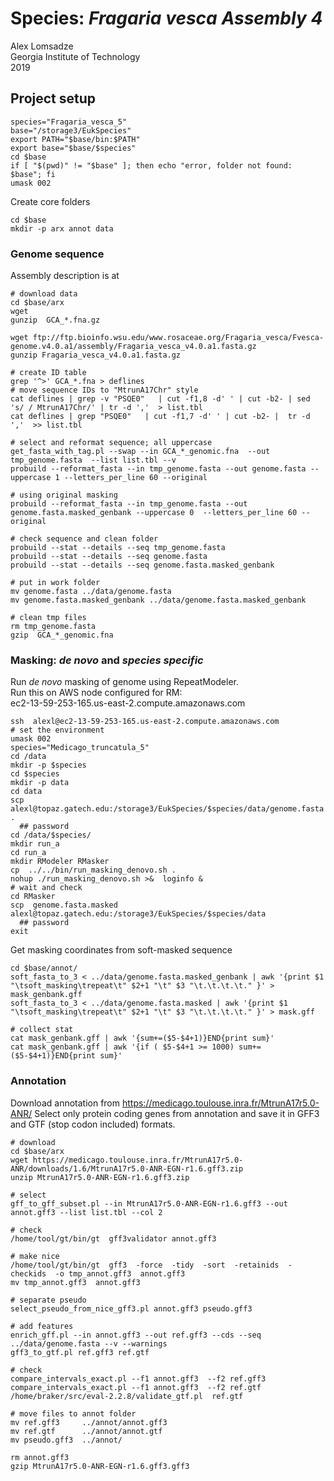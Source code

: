 # Species: _Fragaria vesca  Assembly 4_  
Alex Lomsadze  
Georgia Institute of Technology  
2019  
## Project setup  
```
species="Fragaria_vesca_5"
base="/storage3/EukSpecies"
export PATH="$base/bin:$PATH"
export base="$base/$species"
cd $base
if [ "$(pwd)" != "$base" ]; then echo "error, folder not found: $base"; fi
umask 002
```
Create core folders  
```
cd $base
mkdir -p arx annot data
```
### Genome sequence  
Assembly description is at 
```
# download data
cd $base/arx
wget 
gunzip  GCA_*.fna.gz

wget ftp://ftp.bioinfo.wsu.edu/www.rosaceae.org/Fragaria_vesca/Fvesca-genome.v4.0.a1/assembly/Fragaria_vesca_v4.0.a1.fasta.gz
gunzip Fragaria_vesca_v4.0.a1.fasta.gz

# create ID table
grep '^>' GCA_*.fna > deflines
# move sequence IDs to "MtrunA17Chr" style
cat deflines | grep -v "PSQE0"   | cut -f1,8 -d' ' | cut -b2- | sed 's/ / MtrunA17Chr/' | tr -d ','  > list.tbl
cat deflines | grep "PSQE0"   | cut -f1,7 -d' ' | cut -b2- |  tr -d ','  >> list.tbl

# select and reformat sequence; all uppercase 
get_fasta_with_tag.pl --swap --in GCA_*_genomic.fna  --out tmp_genome.fasta  --list list.tbl --v
probuild --reformat_fasta --in tmp_genome.fasta --out genome.fasta --uppercase 1 --letters_per_line 60 --original

# using original masking
probuild --reformat_fasta --in tmp_genome.fasta --out genome.fasta.masked_genbank --uppercase 0  --letters_per_line 60 --original

# check sequence and clean folder
probuild --stat --details --seq tmp_genome.fasta
probuild --stat --details --seq genome.fasta
probuild --stat --details --seq genome.fasta.masked_genbank

# put in work folder
mv genome.fasta ../data/genome.fasta
mv genome.fasta.masked_genbank ../data/genome.fasta.masked_genbank

# clean tmp files
rm tmp_genome.fasta
gzip  GCA_*_genomic.fna
```
### Masking: _de novo_ and _species specific_
Run _de novo_ masking of genome using RepeatModeler.  
Run this on AWS node configured for RM:  
    ec2-13-59-253-165.us-east-2.compute.amazonaws.com  
```
ssh  alexl@ec2-13-59-253-165.us-east-2.compute.amazonaws.com
# set the environment
umask 002
species="Medicago_truncatula_5"
cd /data
mkdir -p $species
cd $species
mkdir -p data
cd data
scp alexl@topaz.gatech.edu:/storage3/EukSpecies/$species/data/genome.fasta  .
  ## password
cd /data/$species/
mkdir run_a
cd run_a
mkdir RModeler RMasker
cp  ../../bin/run_masking_denovo.sh .
nohup ./run_masking_denovo.sh >&  loginfo &
# wait and check
cd RMasker
scp  genome.fasta.masked  alexl@topaz.gatech.edu:/storage3/EukSpecies/$species/data
  ## password
exit
```
Get masking coordinates from soft-masked sequence 
```
cd $base/annot/
soft_fasta_to_3 < ../data/genome.fasta.masked_genbank | awk '{print $1 "\tsoft_masking\trepeat\t" $2+1 "\t" $3 "\t.\t.\t.\t." }' > mask_genbank.gff
soft_fasta_to_3 < ../data/genome.fasta.masked | awk '{print $1 "\tsoft_masking\trepeat\t" $2+1 "\t" $3 "\t.\t.\t.\t." }' > mask.gff

# collect stat
cat mask_genbank.gff | awk '{sum+=($5-$4+1)}END{print sum}'
cat mask_genbank.gff | awk '{if ( $5-$4+1 >= 1000) sum+=($5-$4+1)}END{print sum}'

```
### Annotation  
Download annotation from https://medicago.toulouse.inra.fr/MtrunA17r5.0-ANR/
Select only protein coding genes from annotation and save it in GFF3 and GTF (stop codon included) formats.  
```
# download
cd $base/arx
wget https://medicago.toulouse.inra.fr/MtrunA17r5.0-ANR/downloads/1.6/MtrunA17r5.0-ANR-EGN-r1.6.gff3.zip
unzip MtrunA17r5.0-ANR-EGN-r1.6.gff3.zip

# select 
gff_to_gff_subset.pl --in MtrunA17r5.0-ANR-EGN-r1.6.gff3 --out annot.gff3 --list list.tbl --col 2

# check
/home/tool/gt/bin/gt  gff3validator annot.gff3

# make nice
/home/tool/gt/bin/gt  gff3  -force  -tidy  -sort  -retainids  -checkids  -o tmp_annot.gff3  annot.gff3
mv tmp_annot.gff3  annot.gff3

# separate pseudo
select_pseudo_from_nice_gff3.pl annot.gff3 pseudo.gff3

# add features
enrich_gff.pl --in annot.gff3 --out ref.gff3 --cds --seq ../data/genome.fasta --v --warnings
gff3_to_gtf.pl ref.gff3 ref.gtf

# check
compare_intervals_exact.pl --f1 annot.gff3  --f2 ref.gff3
compare_intervals_exact.pl --f1 annot.gff3  --f2 ref.gtf
/home/braker/src/eval-2.2.8/validate_gtf.pl  ref.gtf

# move files to annot folder
mv ref.gff3     ../annot/annot.gff3
mv ref.gtf      ../annot/annot.gtf
mv pseudo.gff3  ../annot/

rm annot.gff3
gzip MtrunA17r5.0-ANR-EGN-r1.6.gff3.gff3
```

